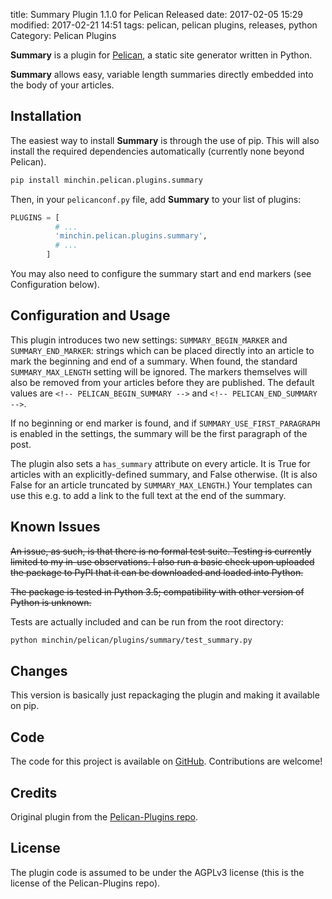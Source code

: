 title: Summary Plugin 1.1.0 for Pelican Released
date: 2017-02-05 15:29
modified: 2017-02-21 14:51
tags: pelican, pelican plugins, releases, python
Category: Pelican Plugins


**Summary** is a plugin for [Pelican](http://docs.getpelican.com/),
a static site generator written in Python.

**Summary** allows easy, variable length summaries directly embedded into
the body of your articles.
<!-- read more -->

## Installation

The easiest way to install **Summary** is through the use of pip. This
will also install the required dependencies automatically (currently
none beyond Pelican).

~~~~sh
pip install minchin.pelican.plugins.summary
~~~~

Then, in your `pelicanconf.py` file, add **Summary** to your list of
plugins:

~~~python
PLUGINS = [
          # ...
          'minchin.pelican.plugins.summary',
          # ...
        ]
~~~

You may also need to configure the summary start and end markers (see
Configuration below).


## Configuration and Usage

This plugin introduces two new settings: `SUMMARY_BEGIN_MARKER` and
`SUMMARY_END_MARKER`: strings which can be placed directly into an
article to mark the beginning and end of a summary. When found, the
standard `SUMMARY_MAX_LENGTH` setting will be ignored. The markers
themselves will also be removed from your articles before they are
published. The default values are `<!-- PELICAN_BEGIN_SUMMARY -->` and
`<!-- PELICAN_END_SUMMARY -->`.

If no beginning or end marker is found, and if
`SUMMARY_USE_FIRST_PARAGRAPH` is enabled in the settings, the summary
will be the first paragraph of the post.

The plugin also sets a `has_summary` attribute on every article. It is
True for articles with an explicitly-defined summary, and False otherwise.
(It is also False for an article truncated by `SUMMARY_MAX_LENGTH`.)
Your templates can use this e.g. to add a link to the full text at the end
of the summary.

## Known Issues

<del>An issue, as such, is that there is no formal test suite. Testing is
currently limited to my in-use observations. I also run a basic check upon
uploaded the package to PyPI that it can be downloaded and loaded into
Python.</del>

<del>The package is tested in Python 3.5; compatibility with other version of
Python is unknown.</del>

Tests are actually included and can be run from the root directory:

~~~sh
python minchin/pelican/plugins/summary/test_summary.py
~~~

## Changes

This version is basically just repackaging the plugin and making it available
on pip.

## Code

The code for this project is available on [GitHub](https://github.com/MinchinWeb/minchin.pelican.plugins.summary). Contributions are welcome!

## Credits

Original plugin from the [Pelican-Plugins repo](https://github.com/getpelican/pelican-plugins).

## License

The plugin code is assumed to be under the AGPLv3 license (this is the
license of the Pelican-Plugins repo).
